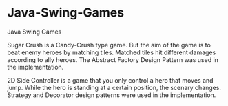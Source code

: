 # Java-Swing-Games
Java Swing Games

Sugar Crush is a Candy-Crush type game. But the aim of the game is to beat enemy heroes by matching tiles. Matched tiles hit different damages according to ally heroes. The Abstract Factory Design Pattern was used in the implementation.

2D Side Controller is a game that you only control a hero that moves and jump. While the hero is standing at a certain position, the scenary changes. Strategy and Decorator design patterns were used in the implementation. 
